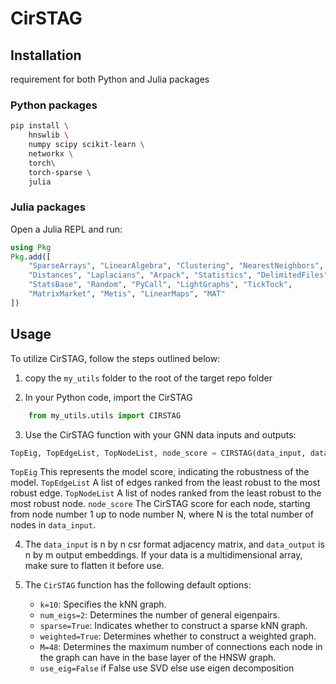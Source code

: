 # CirSTAG

## Installation
requirement for both Python and Julia packages

### Python packages

```bash
pip install \
    hnswlib \
    numpy scipy scikit-learn \
    networkx \
    torch\
    torch-sparse \
    julia
```


### Julia packages

Open a Julia REPL and run:

```julia
using Pkg
Pkg.add([
    "SparseArrays", "LinearAlgebra", "Clustering", "NearestNeighbors",
    "Distances", "Laplacians", "Arpack", "Statistics", "DelimitedFiles",
    "StatsBase", "Random", "PyCall", "LightGraphs", "TickTock",
    "MatrixMarket", "Metis", "LinearMaps", "MAT"
])
```

## Usage

To utilize CirSTAG, follow the steps outlined below:

1. copy the `my_utils` folder to the root of the target repo folder

2. In your Python code, import the CirSTAG

```python
    from my_utils.utils import CIRSTAG
```


3. Use the CirSTAG function with your GNN data inputs and outputs:

```python
TopEig, TopEdgeList, TopNodeList, node_score = CIRSTAG(data_input, data_output)
```
`TopEig` This represents the model score, indicating the robustness of the model.
`TopEdgeList` A list of edges ranked from the least robust to the most robust edge.
`TopNodeList` A list of nodes ranked from the least robust to the most robust node.
`node_score` The CirSTAG score for each node, starting from node number 1 up to node number N, where N is the total number of nodes in `data_input`.

4. The `data_input` is n by n csr format adjacency matrix, and `data_output` is n by m output embeddings. If your data is a multidimensional array, make sure to flatten it before use.

5. The `CirSTAG` function has the following default options:
   - `k=10`: Specifies the kNN graph.
   - `num_eigs=2`: Determines the number of general eigenpairs.
   - `sparse=True`: Indicates whether to construct a sparse kNN graph.
   - `weighted=True`: Determines whether to construct a weighted graph.
   - `M=48`: Determines the maximum number of connections each node in the graph can have in the base layer of the HNSW graph.
   - `use_eig=False` if False use SVD else use eigen decomposition
